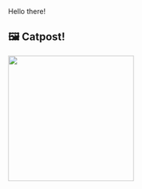 Hello there!



## 🖼️ Catpost!

<sub>
    <img src="https://cdn2.thecatapi.com/images/MTY0MjEyNA.jpg" height="256">
</sub>

